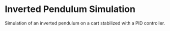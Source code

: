 # Inverted Pendulum Simulation
Simulation of an inverted pendulum on a cart stabilized with a PID controller.
